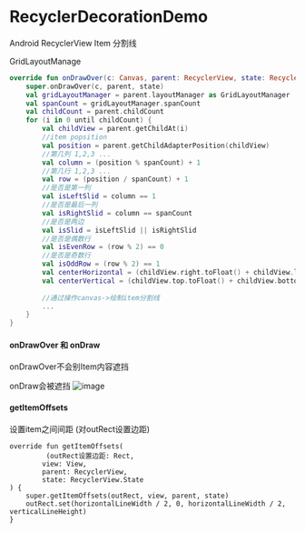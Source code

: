 # RecyclerDecorationDemo
Android RecyclerView Item 分割线


GridLayoutManage
```kotlin
override fun onDrawOver(c: Canvas, parent: RecyclerView, state: RecyclerView.State) {
    super.onDrawOver(c, parent, state)
    val gridLayoutManager = parent.layoutManager as GridLayoutManager
    val spanCount = gridLayoutManager.spanCount
    val childCount = parent.childCount
    for (i in 0 until childCount) {
        val childView = parent.getChildAt(i)
        //item popsition
        val position = parent.getChildAdapterPosition(childView)
        //第几列 1,2,3 ...
        val column = (position % spanCount) + 1
        //第几行 1,2,3 ...
        val row = (position / spanCount) + 1
        //是否是第一列
        val isLeftSlid = column == 1
        //是否是最后一列
        val isRightSlid = column == spanCount
        //是否是两边
        val isSlid = isLeftSlid || isRightSlid
        //是否是偶数行
        val isEvenRow = (row % 2) == 0
        //是否是奇数行
        val isOddRow = (row % 2) == 1
        val centerHorizontal = (childView.right.toFloat() + childView.left.toFloat()) / 2
        val centerVertical = (childView.top.toFloat() + childView.bottom.toFloat()) / 2val childView = parent.getChildAt(i)
        
        //通过操作canvas->绘制item分割线
        ...
    }
}

```
#### onDrawOver 和 onDraw

onDrawOver不会别Item内容遮挡

onDraw会被遮挡
![image](https://upload-images.jianshu.io/upload_images/1638147-9e8a8158237c005c.png?imageMogr2/auto-orient/strip|imageView2/2/w/548/format/webp)

#### getItemOffsets

设置item之间间距 (对outRect设置边距)
```
override fun getItemOffsets(
         (outRect设置边距: Rect,
        view: View,
        parent: RecyclerView,
        state: RecyclerView.State
) {
    super.getItemOffsets(outRect, view, parent, state)
    outRect.set(horizontalLineWidth / 2, 0, horizontalLineWidth / 2, verticalLineHeight)
}
```
